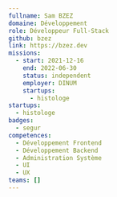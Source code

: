```yaml
---
fullname: Sam BZEZ
domaine: Développement
role: Développeur Full-Stack
github: bzez
link: https://bzez.dev
missions:
  - start: 2021-12-16
    end: 2022-06-30
    status: independent
    employer: DINUM
    startups:
      - histologe
startups:
  - histologe
badges:
  - segur
competences:
  - Développement Frontend
  - Développement Backend
  - Administration Système
  - UI
  - UX
teams: []
---
```

